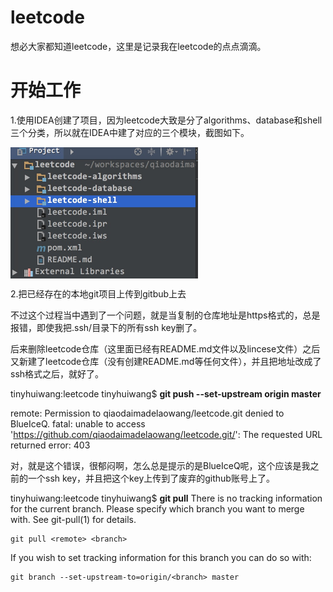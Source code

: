 # leetcode

想必大家都知道leetcode，这里是记录我在leetcode的点点滴滴。

# 开始工作
1.使用IDEA创建了项目，因为leetcode大致是分了algorithms、database和shell三个分类，所以就在IDEA中建了对应的三个模块，截图如下。

<img src="https://github.com/qiaodaimadelaowang/screenshots/raw/master/idea-leetcode.png" width = "300" height = "210" alt="IDEA项目截图" align=center />

2.把已经存在的本地git项目上传到gitbub上去

[](https://help.github.com/articles/adding-an-existing-project-to-github-using-the-command-line/)

不过这个过程当中遇到了一个问题，就是当复制的仓库地址是https格式的，总是报错，即使我把.ssh/目录下的所有ssh key删了。

后来删除leetcode仓库（这里面已经有README.md文件以及lincese文件）之后又新建了leetcode仓库（没有创建README.md等任何文件），并且把地址改成了ssh格式之后，就好了。

tinyhuiwang:leetcode tinyhuiwang$ **git push --set-upstream origin master**

remote: Permission to qiaodaimadelaowang/leetcode.git denied to BlueIceQ.
fatal: unable to access 'https://github.com/qiaodaimadelaowang/leetcode.git/': The requested URL returned error: 403

对，就是这个错误，很郁闷啊，怎么总是提示的是BlueIceQ呢，这个应该是我之前的一个ssh key，并且把这个key上传到了废弃的github账号上了。

tinyhuiwang:leetcode tinyhuiwang$ **git pull**
There is no tracking information for the current branch.
Please specify which branch you want to merge with.
See git-pull(1) for details.

    git pull <remote> <branch>

If you wish to set tracking information for this branch you can do so with:

    git branch --set-upstream-to=origin/<branch> master
